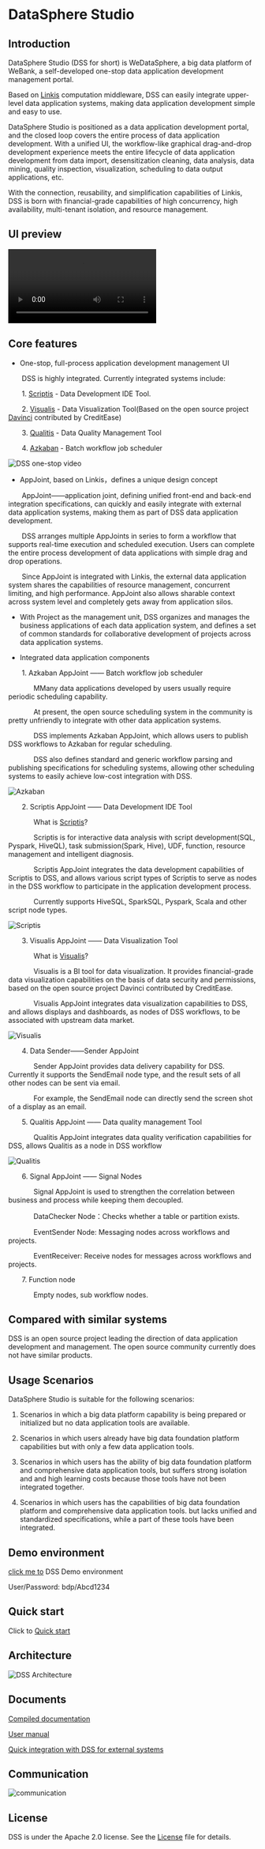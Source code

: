 DataSphere Studio
====

## Introduction

DataSphere Studio (DSS for short) is WeDataSphere, a big data platform of WeBank, a self-developed one-stop data application development management portal.

Based on [Linkis](https://github.com/WeBankFinTech/Linkis) computation middleware, DSS can easily integrate upper-level data application systems, making data application development simple and easy to use.

DataSphere Studio is positioned as a data application development portal, and the closed loop covers the entire process of data application development. With a unified UI, the workflow-like graphical drag-and-drop development experience meets the entire lifecycle of data application development from data import, desensitization cleaning, data analysis, data mining, quality inspection, visualization, scheduling to data output applications, etc.

With the connection, reusability, and simplification capabilities of Linkis, DSS is born with financial-grade capabilities of high concurrency, high availability, multi-tenant isolation, and resource management.

## UI preview

![DSS-V1.0 Video](images/zh_CN/readme/DataSphere%20Studio%20Demo%20v1.1.mp4)

## Core features

- One-stop, full-process application development management UI

&nbsp; &nbsp; &nbsp; &nbsp;DSS is highly integrated. Currently integrated systems include:
 
 &nbsp; &nbsp; &nbsp; &nbsp;1. [Scriptis](https://github.com/WeBankFinTech/Scriptis) - Data Development IDE Tool.
 
 &nbsp; &nbsp; &nbsp; &nbsp;2. [Visualis](https://github.com/WeBankFinTech/Visualis) - Data Visualization Tool(Based on the open source project [Davinci](https://github.com/edp963/davinci) contributed by CreditEase)
 
 &nbsp; &nbsp; &nbsp; &nbsp;3. [Qualitis](https://github.com/WeBankFinTech/Qualitis) - Data Quality Management Tool
 
 &nbsp; &nbsp; &nbsp; &nbsp;4. [Azkaban](https://azkaban.github.io/) - Batch workflow job scheduler
 
![DSS one-stop video](images/en_US/readme/onestop.gif) 

- AppJoint, based on Linkis，defines a unique design concept

 &nbsp; &nbsp; &nbsp; &nbsp;AppJoint——application joint, defining unified front-end and back-end 
                            integration specifications, can quickly and easily integrate with external data application systems, 
                            making them as part of DSS data application development.

 &nbsp; &nbsp; &nbsp; &nbsp;DSS arranges multiple AppJoints in series to form a workflow that supports real-time execution and scheduled execution. Users can complete the entire process development of data applications with simple drag and drop operations.

 &nbsp; &nbsp; &nbsp; &nbsp;Since AppJoint is integrated with Linkis, the external data application system shares the capabilities of resource management, concurrent limiting, and high performance. AppJoint also allows sharable context across system level and completely gets away from application silos.

- With Project as the management unit, DSS organizes and manages the business applications of each data application system, and defines a set of common standards for collaborative development of projects across data application systems.

- Integrated data application components

 &nbsp; &nbsp; &nbsp; &nbsp;1. Azkaban AppJoint —— Batch workflow job scheduler

&nbsp; &nbsp; &nbsp; &nbsp; &nbsp; &nbsp; &nbsp;MMany data applications developed by users usually require periodic scheduling capability.
                                                 
&nbsp; &nbsp; &nbsp; &nbsp; &nbsp; &nbsp; &nbsp;At present, the open source scheduling system in the community is pretty unfriendly to integrate with other data application systems.
                                                 
&nbsp; &nbsp; &nbsp; &nbsp; &nbsp; &nbsp; &nbsp;DSS implements Azkaban AppJoint, which allows users to publish DSS workflows to Azkaban for regular scheduling.
                                                 
&nbsp; &nbsp; &nbsp; &nbsp; &nbsp; &nbsp; &nbsp;DSS also defines standard and generic workflow parsing and publishing specifications for scheduling systems, allowing other scheduling systems to easily achieve low-cost integration with DSS.
                                                 
![Azkaban](images/en_US/readme/Azkaban_AppJoint.gif)

 &nbsp; &nbsp; &nbsp; &nbsp;2. Scriptis AppJoint —— Data Development IDE Tool

&nbsp; &nbsp; &nbsp; &nbsp; &nbsp; &nbsp; &nbsp;What is [Scriptis](https://github.com/WeBankFinTech/Scriptis)?
                                                 
&nbsp; &nbsp; &nbsp; &nbsp; &nbsp; &nbsp; &nbsp;Scriptis is for interactive data analysis with script development(SQL, Pyspark, HiveQL), task submission(Spark, Hive), UDF, function, resource management and intelligent diagnosis.
                                                
&nbsp; &nbsp; &nbsp; &nbsp; &nbsp; &nbsp; &nbsp;Scriptis AppJoint integrates the data development capabilities of Scriptis to DSS, and allows various script types of Scriptis to serve as nodes in the DSS workflow to participate in the application development process.
                                                
&nbsp; &nbsp; &nbsp; &nbsp; &nbsp; &nbsp; &nbsp;Currently supports HiveSQL, SparkSQL, Pyspark, Scala and other script node types.
                                                
![Scriptis](images/en_US/readme/Scriptis_AppJoint.gif)

 &nbsp; &nbsp; &nbsp; &nbsp;3. Visualis AppJoint —— Data Visualization Tool

&nbsp; &nbsp; &nbsp; &nbsp; &nbsp; &nbsp; &nbsp;What is [Visualis](https://github.com/WeBankFinTech/Visualis)?
                                                 
&nbsp; &nbsp; &nbsp; &nbsp; &nbsp; &nbsp; &nbsp;Visualis is a BI tool for data visualization. It provides financial-grade data visualization capabilities on the basis of data security and permissions, based on the open source project Davinci contributed by CreditEase.
                                                
&nbsp; &nbsp; &nbsp; &nbsp; &nbsp; &nbsp; &nbsp;Visualis AppJoint integrates data visualization capabilities to DSS, and allows displays and dashboards, as nodes of DSS workflows, to be associated with upstream data market.
                                                
![Visualis](images/en_US/readme/Visualis_AppJoint.gif)

 &nbsp; &nbsp; &nbsp; &nbsp;4. Data Sender——Sender AppJoint

&nbsp; &nbsp; &nbsp; &nbsp; &nbsp; &nbsp; &nbsp;Sender AppJoint provides data delivery capability for DSS. Currently it supports the SendEmail node type, and the result sets of all other nodes can be sent via email.
                                                 
&nbsp; &nbsp; &nbsp; &nbsp; &nbsp; &nbsp; &nbsp;For example, the SendEmail node can directly send the screen shot of a display as an email.

 &nbsp; &nbsp; &nbsp; &nbsp;5. Qualitis AppJoint —— Data quality management Tool

&nbsp; &nbsp; &nbsp; &nbsp; &nbsp; &nbsp; &nbsp;Qualitis AppJoint integrates data quality verification capabilities for DSS, allows Qualitis as a node in DSS workflow
                                                
![Qualitis](images/en_US/readme/Qualitis_AppJoint.gif)
  
 &nbsp; &nbsp; &nbsp; &nbsp;6. Signal AppJoint —— Signal Nodes

&nbsp; &nbsp; &nbsp; &nbsp; &nbsp; &nbsp; &nbsp;Signal AppJoint is used to strengthen the correlation between business and process while keeping them decoupled.
                                                
&nbsp; &nbsp; &nbsp; &nbsp; &nbsp; &nbsp; &nbsp;DataChecker Node：Checks whether a table or partition exists.
                                                    
&nbsp; &nbsp; &nbsp; &nbsp; &nbsp; &nbsp; &nbsp;EventSender Node: Messaging nodes across workflows and projects.
                                                 
&nbsp; &nbsp; &nbsp; &nbsp; &nbsp; &nbsp; &nbsp;EventReceiver: Receive nodes for messages across workflows and projects.
   
 &nbsp; &nbsp; &nbsp; &nbsp;7. Function node
   
&nbsp; &nbsp; &nbsp; &nbsp; &nbsp; &nbsp; &nbsp;Empty nodes, sub workflow nodes.

##  Compared with similar systems

DSS is an open source project leading the direction of data application development and management.
 The open source community currently does not have similar products.

## Usage Scenarios

DataSphere Studio is suitable for the following scenarios:

1. Scenarios in which a big data platform capability is being prepared or initialized but no data application tools are available.

2. Scenarios in which users already have big data foundation platform capabilities but with only a few data application tools.

3. Scenarios in which users has the ability of big data foundation platform and comprehensive data application tools, but suffers strong isolation and and high learning costs because those tools have not been integrated together.

4. Scenarios in which users has the capabilities of big data foundation platform and comprehensive data application tools. but lacks unified and standardized specifications, while a part of these tools have been integrated.

## Demo environment

[click me to](https://sandbox.webank.com/wds/dss/#) DSS Demo environment

User/Password: bdp/Abcd1234

## Quick start

Click to [Quick start]()

## Architecture

![DSS Architecture](images/en_US/readme/architecture.png)

## Documents

[Compiled documentation]()

[User manual]()

[Quick integration with DSS for external systems]()

## Communication

![communication](images/en_US/readme/communication.png)

## License

DSS is under the Apache 2.0 license. See the [License](LICENSE) file for details.